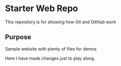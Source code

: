 # Starter Web Repo

This repository is for showing how Git and GitHub work

## Purpose

Sample website with plenty of files for demos

Here I have made changes just to play along.
